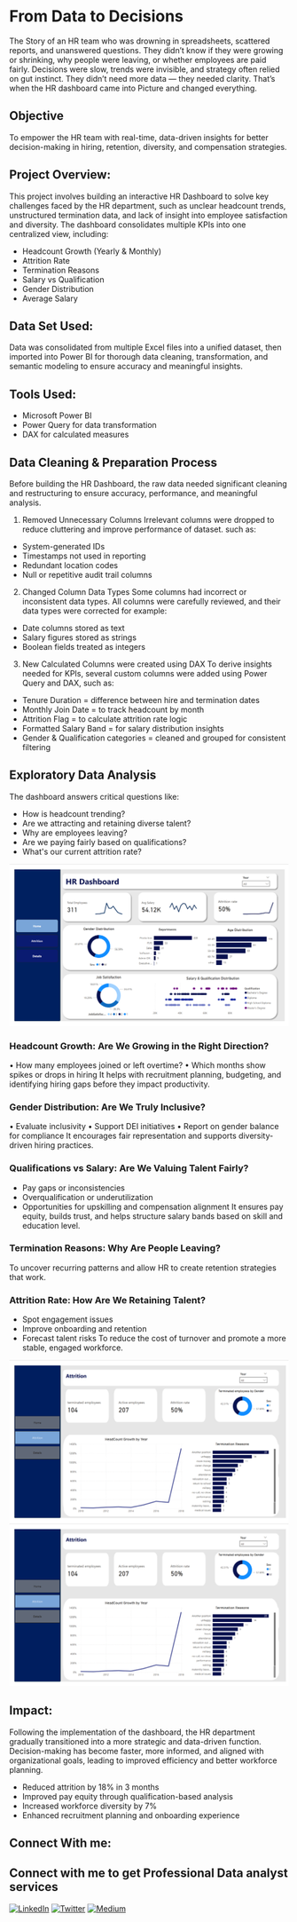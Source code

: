 # From Data to Decisions
The Story of an HR team who was drowning in spreadsheets, scattered reports, and unanswered questions. They didn’t know if they were growing or shrinking, why people were leaving, or whether employees are paid fairly. Decisions were slow, trends were invisible, and strategy often relied on gut instinct.
They didn’t need more data — they needed clarity.
That’s when the HR dashboard came into Picture and changed everything.

## Objective
To empower the HR team with real-time, data-driven insights for better decision-making in hiring, retention, diversity, and compensation strategies.

## Project Overview: 
This project involves building an interactive HR Dashboard to solve key challenges faced by the HR department, such as unclear headcount trends, unstructured termination data, and lack of insight into employee satisfaction and diversity.
The dashboard consolidates multiple KPIs into one centralized view, including:
-	Headcount Growth (Yearly & Monthly)
-	Attrition Rate
-	Termination Reasons
-	Salary vs Qualification
- Gender Distribution
-	Average Salary

## Data Set Used: 
Data was consolidated from multiple Excel files into a unified dataset, then imported into Power BI for thorough data cleaning, transformation, and semantic modeling to ensure accuracy and meaningful insights.

## Tools Used:
-	Microsoft Power BI
-	Power Query for data transformation
-	DAX for calculated measures

## Data Cleaning & Preparation Process
Before building the HR Dashboard, the raw data needed significant cleaning and restructuring to ensure accuracy, performance, and meaningful analysis.
 1. Removed Unnecessary Columns
Irrelevant columns were dropped to reduce cluttering and improve performance of dataset.
 such as:
- System-generated IDs
-	Timestamps not used in reporting
-	Redundant location codes
-	Null or repetitive audit trail columns

2. Changed Column Data Types
Some columns had incorrect or inconsistent data types. All columns were carefully reviewed, and their data types were corrected
 for example:
-	Date columns stored as text
-	Salary figures stored as strings
-	Boolean fields treated as integers
 3. New Calculated Columns were created using DAX 
To derive insights needed for KPIs, several custom columns were added using Power Query and DAX, such as:
-	Tenure Duration = difference between hire and termination dates
-	Monthly Join Date = to track headcount by month
-	Attrition Flag = to calculate attrition rate logic
-	Formatted Salary Band = for salary distribution insights
-	Gender & Qualification categories = cleaned and grouped for consistent filtering
## Exploratory Data Analysis
The dashboard answers critical questions like:
-	How is headcount trending?
-	Are we attracting and retaining diverse talent?
-	Why are employees leaving?
-	Are we paying fairly based on qualifications?
-	What's our current attrition rate?

 ![img_alt](https://raw.githubusercontent.com/AliRaza-9/HR-Dashboard/228459878facafda7c3f489b843a71406729aa38/Main%20Page.png)


### Headcount Growth: Are We Growing in the Right Direction?
•	How many employees joined or left overtime?
•	Which months show spikes or drops in hiring
It helps with recruitment planning, budgeting, and identifying hiring gaps before they impact productivity.

### Gender Distribution: Are We Truly Inclusive?
•	Evaluate inclusivity
•	Support DEI initiatives
•	Report on gender balance for compliance
It encourages fair representation and supports diversity-driven hiring practices.
 
### Qualifications vs Salary: Are We Valuing Talent Fairly?
-	Pay gaps or inconsistencies
-	Overqualification or underutilization
-	Opportunities for upskilling and compensation alignment
It ensures pay equity, builds trust, and helps structure salary bands based on skill and education level.

### Termination Reasons: Why Are People Leaving?
To uncover recurring patterns and allow HR to create retention strategies that work.

### Attrition Rate: How Are We Retaining Talent?
-	Spot engagement issues
-	Improve onboarding and retention
-	Forecast talent risks
To reduce the cost of turnover and promote a more stable, engaged workforce.

![Image](https://raw.githubusercontent.com/AliRaza-9/HR-Dashboard/c9a12c787da80755bfa93d473083ca2c3c120888/Attrition%20Page.png) 
![img_alt](https://raw.githubusercontent.com/AliRaza-9/HR-Dashboard/c9a12c787da80755bfa93d473083ca2c3c120888/Attrition%20Page.png)

## Impact:
Following the implementation of the dashboard, the HR department gradually transitioned into a more strategic and data-driven function. Decision-making has become faster, more informed, and aligned with organizational goals, leading to improved efficiency and better workforce planning.
- Reduced attrition by 18% in 3 months
- Improved pay equity through qualification-based analysis
- Increased workforce diversity by 7%
-	Enhanced recruitment planning and onboarding experience

## Connect With me:

 ##  Connect with me to get Professional Data analyst services
  
 [![LinkedIn](https://img.shields.io/badge/LinkedIn-Connect-blue?logo=linkedin)](https://www.linkedin.com/in/ali-raxa9/)  [![Twitter](https://img.shields.io/badge/-Twitter-blue?style=flat&logo=twitter&logoColor=white)](https://twitter.com/@razachoudry9)  [![Medium](https://img.shields.io/badge/-Medium-black?style=flat&logo=medium&logoColor=white)](https://medium.com/@AliRaxa)





